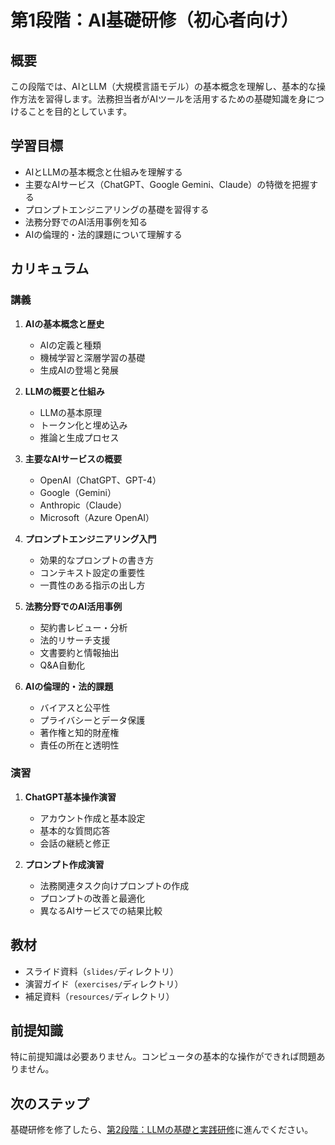 # 第1段階：AI基礎研修（初心者向け）

## 概要

この段階では、AIとLLM（大規模言語モデル）の基本概念を理解し、基本的な操作方法を習得します。法務担当者がAIツールを活用するための基礎知識を身につけることを目的としています。

## 学習目標

- AIとLLMの基本概念と仕組みを理解する
- 主要なAIサービス（ChatGPT、Google Gemini、Claude）の特徴を把握する
- プロンプトエンジニアリングの基礎を習得する
- 法務分野でのAI活用事例を知る
- AIの倫理的・法的課題について理解する

## カリキュラム

### 講義

1. **AIの基本概念と歴史**
   - AIの定義と種類
   - 機械学習と深層学習の基礎
   - 生成AIの登場と発展

2. **LLMの概要と仕組み**
   - LLMの基本原理
   - トークン化と埋め込み
   - 推論と生成プロセス

3. **主要なAIサービスの概要**
   - OpenAI（ChatGPT、GPT-4）
   - Google（Gemini）
   - Anthropic（Claude）
   - Microsoft（Azure OpenAI）

4. **プロンプトエンジニアリング入門**
   - 効果的なプロンプトの書き方
   - コンテキスト設定の重要性
   - 一貫性のある指示の出し方

5. **法務分野でのAI活用事例**
   - 契約書レビュー・分析
   - 法的リサーチ支援
   - 文書要約と情報抽出
   - Q&A自動化

6. **AIの倫理的・法的課題**
   - バイアスと公平性
   - プライバシーとデータ保護
   - 著作権と知的財産権
   - 責任の所在と透明性

### 演習

1. **ChatGPT基本操作演習**
   - アカウント作成と基本設定
   - 基本的な質問応答
   - 会話の継続と修正

2. **プロンプト作成演習**
   - 法務関連タスク向けプロンプトの作成
   - プロンプトの改善と最適化
   - 異なるAIサービスでの結果比較

## 教材

- スライド資料（`slides/`ディレクトリ）
- 演習ガイド（`exercises/`ディレクトリ）
- 補足資料（`resources/`ディレクトリ）

## 前提知識

特に前提知識は必要ありません。コンピュータの基本的な操作ができれば問題ありません。

## 次のステップ

基礎研修を修了したら、[第2段階：LLMの基礎と実践研修](../stage2-practical/README.md)に進んでください。 